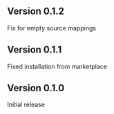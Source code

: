 ## Version 0.1.2
Fix for empty source mappings

## Version 0.1.1
Fixed installation from marketplace

## Version 0.1.0
Initial release
